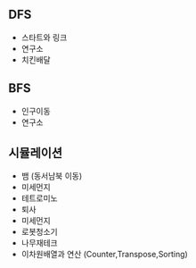 ## DFS
- 스타트와 링크
- 연구소
- 치킨배달

## BFS
- 인구이동
- 연구소

## 시뮬레이션
- 뱀 (동서남북 이동)
- 미세먼지 
- 테트로미노
- 퇴사
- 미세먼지 
- 로봇청소기
- 나무재테크
- 이차원배열과 연산 (Counter,Transpose,Sorting)

